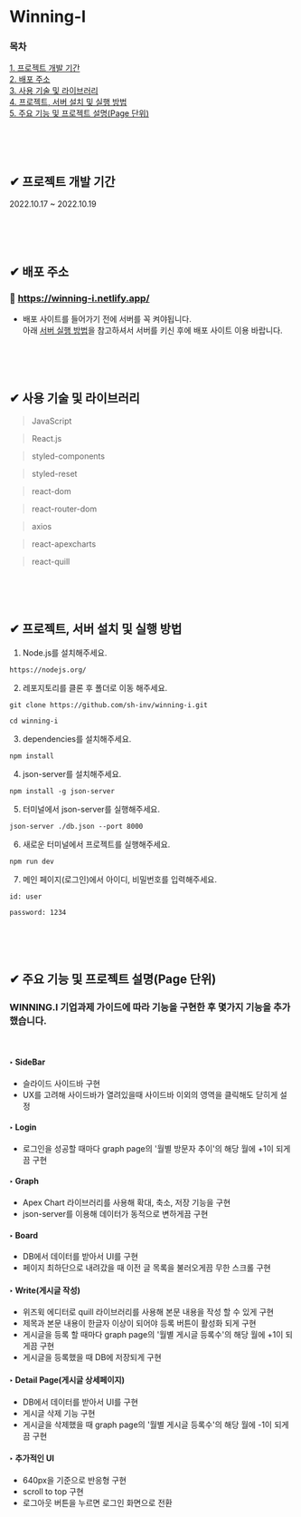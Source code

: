 # Winning-I

### 목차

[1. 프로젝트 개발 기간](##-✔-프로젝트-개발-기간)<br>
[2. 배포 주소](##-✔-배포-주소)<br>
[3. 사용 기술 및 라이브러리](##-✔-사용-기술-및-라이브러리)<br>
[4. 프로젝트, 서버 설치 및 실행 방법](##-✔-프로젝트,-서버-설치-및-실행-방법)<br>
[5. 주요 기능 및 프로젝트 설명(Page 단위)](<##-✔-주요-기능-및-프로젝트-설명(Page-단위)>)

<br>
<br>
<br>

## ✔ 프로젝트 개발 기간

2022.10.17 ~ 2022.10.19

<br>
<br>
<br>

## ✔ 배포 주소

### 📒 https://winning-i.netlify.app/

- 배포 사이트를 들어가기 전에 서버를 꼭 켜야됩니다.<br>
  아래 [서버 실행 방법](##-✔️-프로젝트,-서버-설치-및-실행-방법)을 참고하셔서 서버를 키신 후에 배포 사이트 이용 바랍니다.

<br>
<br>
<br>

## ✔ 사용 기술 및 라이브러리

> JavaScript

> React.js

> styled-components

> styled-reset

> react-dom

> react-router-dom

> axios

> react-apexcharts

> react-quill

<br>
<br>
<br>

## ✔ 프로젝트, 서버 설치 및 실행 방법

1. Node.js를 설치해주세요.

```
https://nodejs.org/
```

2. 레포지토리를 클론 후 폴더로 이동 해주세요.

```
git clone https://github.com/sh-inv/winning-i.git

cd winning-i
```

3. dependencies를 설치해주세요.

```
npm install
```

4. json-server를 설치해주세요.

```
npm install -g json-server
```

5. 터미널에서 json-server를 실행해주세요.

```
json-server ./db.json --port 8000
```

6. 새로운 터미널에서 프로젝트를 실행해주세요.

```
npm run dev
```

7. 메인 페이지(로그인)에서 아이디, 비밀번호를 입력해주세요.

```
id: user

password: 1234
```

<br>
<br>
<br>

## ✔ 주요 기능 및 프로젝트 설명(Page 단위)

### WINNING.I 기업과제 가이드에 따라 기능을 구현한 후 몇가지 기능을 추가했습니다.

<br>

#### ‣ SideBar

- 슬라이드 사이드바 구현
- UX를 고려해 사이드바가 열려있을때 사이드바 이외의 영역을 클릭해도 닫히게 설정

#### ‣ Login

- 로그인을 성공할 때마다 graph page의 '월별 방문자 추이'의 해당 월에 +1이 되게끔 구현

#### ‣ Graph

- Apex Chart 라이브러리를 사용해 확대, 축소, 저장 기능을 구현
- json-server를 이용해 데이터가 동적으로 변하게끔 구현

#### ‣ Board

- DB에서 데이터를 받아서 UI를 구현
- 페이지 최하단으로 내려갔을 때 이전 글 목록을 불러오게끔 무한 스크롤 구현

#### ‣ Write(게시글 작성)

- 위즈윅 에디터로 quill 라이브러리를 사용해 본문 내용을 작성 할 수 있게 구현
- 제목과 본문 내용이 한글자 이상이 되어야 등록 버튼이 활성화 되게 구현
- 게시글을 등록 할 때마다 graph page의 '월별 게시글 등록수'의 해당 월에 +1이 되게끔 구현
- 게시글을 등록했을 때 DB에 저장되게 구현

#### ‣ Detail Page(게시글 상세페이지)

- DB에서 데이터를 받아서 UI를 구현
- 게시글 삭제 기능 구현
- 게시글을 삭제했을 때 graph page의 '월별 게시글 등록수'의 해당 월에 -1이 되게끔 구현

#### ‣ 추가적인 UI

- 640px을 기준으로 반응형 구현
- scroll to top 구현
- 로그아웃 버튼을 누르면 로그인 화면으로 전환
